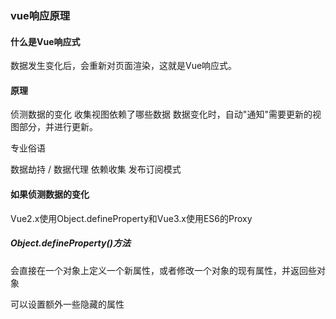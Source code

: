 ### vue响应原理

#### 什么是Vue响应式

数据发生变化后，会重新对页面渲染，这就是Vue响应式。

#### 原理

侦测数据的变化
收集视图依赖了哪些数据
数据变化时，自动"通知"需要更新的视图部分，并进行更新。

专业俗语

数据劫持 / 数据代理
依赖收集
发布订阅模式

#### 如果侦测数据的变化

Vue2.x使用Object.defineProperty和Vue3.x使用ES6的Proxy

##### Object.defineProperty()方法

 会直接在一个对象上定义一个新属性，或者修改一个对象的现有属性，并返回些对象

可以设置额外一些隐藏的属性